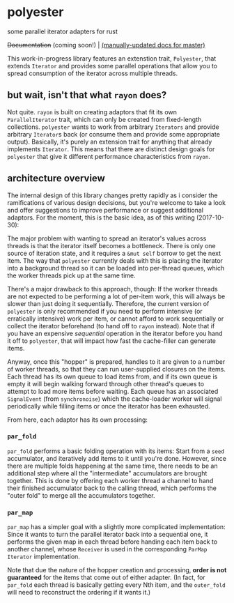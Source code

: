 # polyester

some parallel iterator adapters for rust

~~Documentation~~ (coming soon!) | [(manually-updated docs for master)][doc-dev]

[doc-dev]: https://tonberry.quietmisdreavus.net/polyester-dev/polyester/

This work-in-progress library features an extenstion trait, `Polyester`, that extends `Iterator` and
provides some parallel operations that allow you to spread consumption of the iterator across
multiple threads.

## but wait, isn't that what `rayon` does?

Not quite. `rayon` is built on creating adaptors that fit its own `ParallelIterator` trait, which
can only be created from fixed-length collections. `polyester` wants to work from arbitrary
`Iterators` and provide arbitrary `Iterator`s back (or consume them and provide some appropriate
output). Basically, it's purely an extension trait for anything that already implements `Iterator`.
This means that there are distinct design goals for `polyester` that give it different performance
characteristics from `rayon`.

## architecture overview

The internal design of this library changes pretty rapidly as i consider the ramifications of
various design decisions, but you're welcome to take a look and offer suggestions to improve
performance or suggest additional adaptors. For the moment, this is the basic idea, as of this
writing (2017-10-30):

The major problem with wanting to spread an iterator's values across threads is that the iterator
itself becomes a bottleneck. There is only one source of iteration state, and it requires a `&mut
self` borrow to get the next item. The way that `polyester` currently deals with this is placing the
iterator into a background thread so it can be loaded into per-thread queues, which the worker
threads pick up at the same time.

There's a major drawback to this approach, though: If the worker threads are not expected to be
performing a lot of per-item work, this will always be slower than just doing it sequentially.
Therefore, the current version of `polyester` is only recommended if you need to perform intensive
(or erratically intensive) work per item, or cannot afford to work sequentially or collect the
iterator beforehand (to hand off to `rayon` instead). Note that if you have an expensive
*sequential* operation in the iterator before you hand it off to `polyester`, that will impact how
fast the cache-filler can generate items.

Anyway, once this "hopper" is prepared, handles to it are given to a number of worker threads, so
that they can run user-supplied closures on the items. Each thread has its own queue to load items
from, and if its own queue is empty it will begin walking forward through other thread's queues to
attempt to load more items before waiting. Each queue has an associated `SignalEvent` (from
`synchronoise`) which the cache-loader worker will signal periodically while filling items or once
the iterator has been exhausted.

From here, each adaptor has its own processing:

### `par_fold`

`par_fold` performs a basic folding operation with its items: Start from a `seed` accumulator, and
iteratively add items to it until you're done. However, since there are multiple folds happening at
the same time, there needs to be an additional step where all the "intermediate" accumulators are
brought together. This is done by offering each worker thread a channel to hand their finished
accumulator back to the calling thread, which performs the "outer fold" to merge all the
accumulators together.

### `par_map`

`par_map` has a simpler goal with a slightly more complicated implementation: Since it wants to turn
the parallel iterator back into a sequential one, it performs the given map in each thread before
handing each item back to another channel, whose `Receiver` is used in the corresponding `ParMap`
`Iterator` implementation.

Note that due the nature of the hopper creation and processing, **order is not guaranteed** for the
items that come out of either adapter. (In fact, for `par_fold` each thread is basically getting
every Nth item, and the `outer_fold` will need to reconstruct the ordering if it wants it.)
